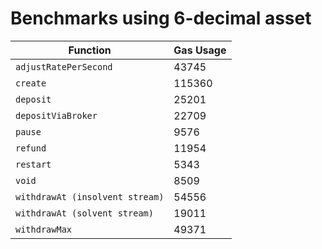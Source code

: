 # Benchmarks using 6-decimal asset

| Function                        | Gas Usage |
| ------------------------------- | --------- |
| `adjustRatePerSecond`           | 43745     |
| `create`                        | 115360    |
| `deposit`                       | 25201     |
| `depositViaBroker`              | 22709     |
| `pause`                         | 9576      |
| `refund`                        | 11954     |
| `restart`                       | 5343      |
| `void`                          | 8509      |
| `withdrawAt (insolvent stream)` | 54556     |
| `withdrawAt (solvent stream)`   | 19011     |
| `withdrawMax`                   | 49371     |
